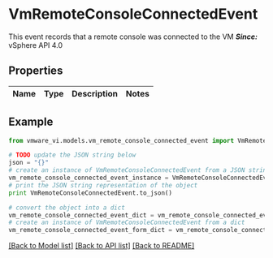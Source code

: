 # VmRemoteConsoleConnectedEvent

This event records that a remote console was connected to the VM  ***Since:*** vSphere API 4.0 

## Properties
Name | Type | Description | Notes
------------ | ------------- | ------------- | -------------

## Example

```python
from vmware_vi.models.vm_remote_console_connected_event import VmRemoteConsoleConnectedEvent

# TODO update the JSON string below
json = "{}"
# create an instance of VmRemoteConsoleConnectedEvent from a JSON string
vm_remote_console_connected_event_instance = VmRemoteConsoleConnectedEvent.from_json(json)
# print the JSON string representation of the object
print VmRemoteConsoleConnectedEvent.to_json()

# convert the object into a dict
vm_remote_console_connected_event_dict = vm_remote_console_connected_event_instance.to_dict()
# create an instance of VmRemoteConsoleConnectedEvent from a dict
vm_remote_console_connected_event_form_dict = vm_remote_console_connected_event.from_dict(vm_remote_console_connected_event_dict)
```
[[Back to Model list]](../README.md#documentation-for-models) [[Back to API list]](../README.md#documentation-for-api-endpoints) [[Back to README]](../README.md)



